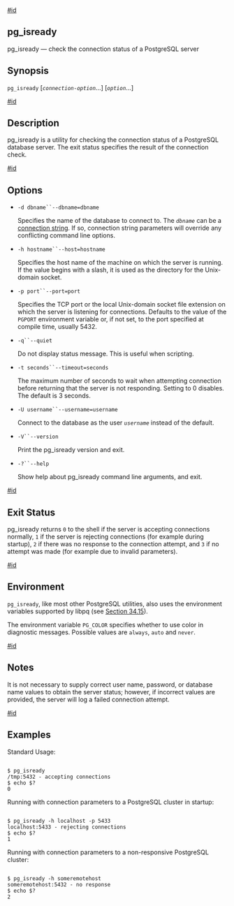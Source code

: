 [#id](#APP-PG-ISREADY)

## pg_isready

pg_isready — check the connection status of a PostgreSQL server

## Synopsis

`pg_isready` \[_`connection-option`_...] \[_`option`_...]

[#id](#APP-PG-ISREADY-DESCRIPTION)

## Description

pg_isready is a utility for checking the connection status of a PostgreSQL database server. The exit status specifies the result of the connection check.

[#id](#APP-PG-ISREADY-OPTIONS)

## Options

- `-d dbname``--dbname=dbname`

  Specifies the name of the database to connect to. The _`dbname`_ can be a [connection string](libpq-connect#LIBPQ-CONNSTRING). If so, connection string parameters will override any conflicting command line options.

- `-h hostname``--host=hostname`

  Specifies the host name of the machine on which the server is running. If the value begins with a slash, it is used as the directory for the Unix-domain socket.

- `-p port``--port=port`

  Specifies the TCP port or the local Unix-domain socket file extension on which the server is listening for connections. Defaults to the value of the `PGPORT` environment variable or, if not set, to the port specified at compile time, usually 5432.

- `-q``--quiet`

  Do not display status message. This is useful when scripting.

- `-t seconds``--timeout=seconds`

  The maximum number of seconds to wait when attempting connection before returning that the server is not responding. Setting to 0 disables. The default is 3 seconds.

- `-U username``--username=username`

  Connect to the database as the user _`username`_ instead of the default.

- `-V``--version`

  Print the pg_isready version and exit.

- `-?``--help`

  Show help about pg_isready command line arguments, and exit.

[#id](#id-1.9.4.15.7)

## Exit Status

pg_isready returns `0` to the shell if the server is accepting connections normally, `1` if the server is rejecting connections (for example during startup), `2` if there was no response to the connection attempt, and `3` if no attempt was made (for example due to invalid parameters).

[#id](#id-1.9.4.15.8)

## Environment

`pg_isready`, like most other PostgreSQL utilities, also uses the environment variables supported by libpq (see [Section 34.15](libpq-envars)).

The environment variable `PG_COLOR` specifies whether to use color in diagnostic messages. Possible values are `always`, `auto` and `never`.

[#id](#APP-PG-ISREADY-NOTES)

## Notes

It is not necessary to supply correct user name, password, or database name values to obtain the server status; however, if incorrect values are provided, the server will log a failed connection attempt.

[#id](#APP-PG-ISREADY-EXAMPLES)

## Examples

Standard Usage:

```

$ pg_isready
/tmp:5432 - accepting connections
$ echo $?
0
```

Running with connection parameters to a PostgreSQL cluster in startup:

```

$ pg_isready -h localhost -p 5433
localhost:5433 - rejecting connections
$ echo $?
1
```

Running with connection parameters to a non-responsive PostgreSQL cluster:

```

$ pg_isready -h someremotehost
someremotehost:5432 - no response
$ echo $?
2
```
